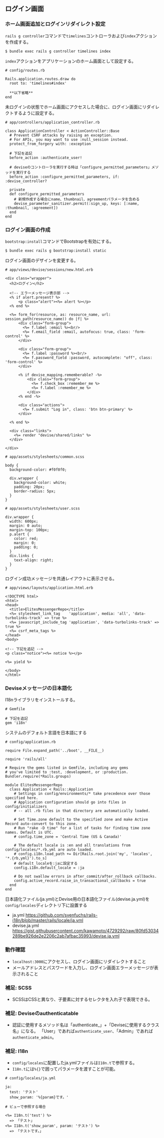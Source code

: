 ## ログイン画面

### ホーム画面追加とログインリダイレクト設定
`rails g controller`コマンドで`timelines`コントローラおよび`index`アクションを作成する。
```
$ bundle exec rails g controller timelines index
```

`index`アクションをアプリケーションのホーム画面として設定する。
```
# config/routes.rb

Rails.application.routes.draw do
  root to: 'timelines#index'

  **以下省略**
end
```

未ログインの状態でホーム画面にアクセスした場合に、ログイン画面にリダイレクトするように設定する。
```
# app/controllers/application_controller.rb

class ApplicationController < ActionController::Base
  # Prevent CSRF attacks by raising an exception.
  # For APIs, you may want to use :null_session instead.
  protect_from_forgery with: :exception

  # 下記を追記
  before_action :authenticate_user!

  # deviseのコントローラを実行する時は「configure_permitted_parameters」メソッドを実行する
  before_action :configure_permitted_parameters, if: :devise_controller?

  private
  def configure_permitted_parameters
    # 新規作成する場合にname、thumbnail、agreementパラメータを含める
    devise_parameter_sanitizer.permit(:sign_up, keys: [:name, :thumbnail, :agreement])
  end
end

```

### ログイン画面の作成
`bootstrap:install`コマンドでBootstrapを有効にする。
```
$ bundle exec rails g bootstrap:install static
```

ログイン画面のデザインを変更する。
```
# app/views/devise/sessions/new.html.erb

<div class="wrapper">
  <h2>ログイン</h2>

  <!-- エラーメッセージ表示部 -->
  <% if alert.present? %>
      <p class="alert"><%= alert %></p>
  <% end %>

  <%= form_for(resource, as: resource_name, url: session_path(resource_name)) do |f| %>
      <div class="form-group">
        <%= f.label :email %><br/>
        <%= f.email_field :email, autofocus: true, class: 'form-control' %>
      </div>

      <div class="form-group">
        <%= f.label :password %><br/>
        <%= f.password_field :password, autocomplete: "off", class: 'form-control' %>
      </div>

      <% if devise_mapping.rememberable? -%>
          <div class="form-group">
            <%= f.check_box :remember_me %>
            <%= f.label :remember_me %>
          </div>
      <% end -%>

      <div class="actions">
        <%= f.submit "Log in", class: 'btn btn-primary' %>
      </div>

  <% end %>

  <div class="links">
    <%= render "devise/shared/links" %>
  </div>

</div>

```
```
# app/assets/stylesheets/common.scss

body {
  background-color: #f0f0f0;

  div.wrapper {
    background-color: white;
    padding: 20px;
    border-radius: 5px;
  }
}
```
```
# app/assets/stylesheets/user.scss

div.wrapper {
  width: 600px;
  margin: 0 auto;
  margin-top: 100px;
  p.alert {
    color: red;
    margin: 0;
    padding: 0;
  }
  div.links {
    text-align: right;
  }
}
```

ログイン成功メッセージを共通レイアウトに表示させる。
```
# app/views/layouts/application.html.erb

<!DOCTYPE html>
<html>
<head>
  <title>ElitesMessengerRepo</title>
  <%= stylesheet_link_tag    'application', media: 'all', 'data-turbolinks-track' => true %>
  <%= javascript_include_tag 'application', 'data-turbolinks-track' => true %>
  <%= csrf_meta_tags %>
</head>
<body>

<!-- 下記を追記 -->
<p class="notice"><%= notice %></p>

<%= yield %>

</body>
</html>

```

### Deviseメッセージの日本語化
I18nライブラリをインストールする。
```
# Gemfile

# 下記を追記
gem 'i18n'
```

システムのデフォルト言語を日本語にする
```
# config/application.rb

require File.expand_path('../boot', __FILE__)

require 'rails/all'

# Require the gems listed in Gemfile, including any gems
# you've limited to :test, :development, or :production.
Bundler.require(*Rails.groups)

module ElitesMessengerRepo
  class Application < Rails::Application
    # Settings in config/environments/* take precedence over those specified here.
    # Application configuration should go into files in config/initializers
    # -- all .rb files in that directory are automatically loaded.

    # Set Time.zone default to the specified zone and make Active Record auto-convert to this zone.
    # Run "rake -D time" for a list of tasks for finding time zone names. Default is UTC.
    # config.time_zone = 'Central Time (US & Canada)'

    # The default locale is :en and all translations from config/locales/*.rb,yml are auto loaded.
    # config.i18n.load_path += Dir[Rails.root.join('my', 'locales', '*.{rb,yml}').to_s]
    # default_localeを:jaに設定する
    config.i18n.default_locale = :ja

    # Do not swallow errors in after_commit/after_rollback callbacks.
    config.active_record.raise_in_transactional_callbacks = true
  end
end
```

日本語化ファイル(ja.yml)とDevise用の日本語化ファイル(devise.ja.yml)を`config/locales`ディレクトリ下に設置する
- ja.yml https://github.com/svenfuchs/rails-i18n/blob/master/rails/locale/ja.yml
- devise.ja.yml https://gist.githubusercontent.com/kawamoto/4729292/raw/80fd53034289be926de2e2206c2ab7afbac35993/devise.ja.yml


### 動作確認
- `localhost:3000`にアクセスし、ログイン画面にリダイレクトすること
- メールアドレスとパスワードを入力し、ログイン画面エラーメッセージが表示されること

### 補足: SCSS
- SCSSはCSSと異なり、子要素に対するセレクタを入れ子で表現できる。

### 補足: Deviseのauthenticatable
- 認証に使用するメソッド名は「authenticate_」+「Deviseに使用するクラス名」になる。
「User」であれば`authenticate_user`、「Admin」であれば`authenticate_admin`。

### 補足: I18n
- `config/locales`に配置したja.ymlファイルは`I18n.t`で参照する。
- `I18n.t`には`%{}`で囲ってパラメータを渡すことが可能。

```
# config/locales/ja.yml

ja:
  test: 'テスト'
  show_param: '%{param}です。'

```

```
# ビューで参照する場合

<%= I18n.t('test') %>
  => 「テスト」
<%= I18n.t('show_param', param: 'テスト') %>
  => 「テストです。」
```
